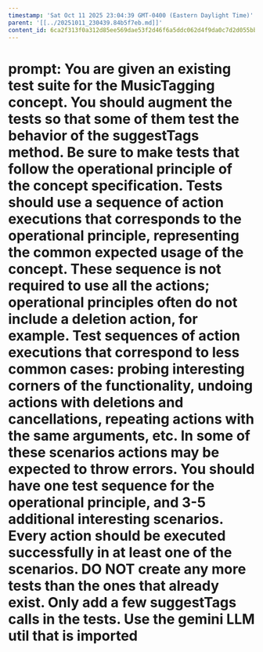 ```yaml
---
timestamp: 'Sat Oct 11 2025 23:04:39 GMT-0400 (Eastern Daylight Time)'
parent: '[[../20251011_230439.84b5f7eb.md]]'
content_id: 6ca2f313f0a312d85ee569dae53f2d46f6a5ddc062d4f9da0c7d2d055bb98e05
---
```


# prompt: You are given an existing test suite for the MusicTagging concept. You should augment the tests so that some of them test the behavior of the suggestTags method. Be sure to make tests that follow the operational principle of the concept specification. Tests should use a sequence of action executions that corresponds to the operational principle, representing the common expected usage of the concept. These sequence is not required to use all the actions; operational principles often do not include a deletion action, for example. Test sequences of action executions that correspond to less common cases: probing interesting corners of the functionality, undoing actions with deletions and cancellations, repeating actions with the same arguments, etc. In some of these scenarios actions may be expected to throw errors. You should have one test sequence for the operational principle, and 3-5 additional interesting scenarios. Every action should be executed successfully in at least one of the scenarios. DO NOT create any more tests than the ones that already exist. Only add a few suggestTags calls in the tests. Use the gemini LLM util that is imported
